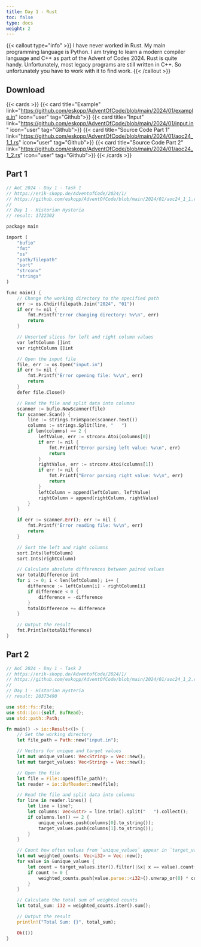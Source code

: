 ```yaml
---
title: Day 1 - Rust
toc: false
type: docs
weight: 2
---
```

{{< callout type="info" >}}
I have never worked in Rust. My main programming language is Python. I am trying to learn a modern compiler language and C++ as part of the Advent of Codes 2024. Rust is quite handy. Unfortunately, most legacy programs are still written in C++. So unfortunately you have to work with it to find work. 
{{< /callout >}}

## Download

{{< cards >}}
{{< card title="Example" link="https://github.com/eskopp/AdventOfCode/blob/main/2024/01/example.in" icon="user" tag="Github">}}
{{< card title="Input" link="https://github.com/eskopp/AdventOfCode/blob/main/2024/01/input.in" icon="user" tag="Github">}}
{{< card title="Source Code Part 1" link="https://github.com/eskopp/AdventOfCode/blob/main/2024/01/aoc24_1_1.rs" icon="user" tag="Github">}}
{{< card title="Source Code Part 2" link="https://github.com/eskopp/AdventOfCode/blob/main/2024/01/aoc24_1_2.rs" icon="user" tag="Github">}}
{{< /cards >}}

## Part 1

```rust {linenos=table,linenostart=1}
// AoC 2024 - Day 1 - Task 1
// https://erik-skopp.de/AdventofCode/2024/1/
// https://github.com/eskopp/AdventOfCode/blob/main/2024/01/aoc24_1_1.rs
//
// Day 1 - Historian Hysteria
// result: 1722302

package main

import (
	"bufio"
	"fmt"
	"os"
	"path/filepath"
	"sort"
	"strconv"
	"strings"
)

func main() {
	// Change the working directory to the specified path
	err := os.Chdir(filepath.Join("2024", "01"))
	if err != nil {
		fmt.Printf("Error changing directory: %v\n", err)
		return
	}

	// Unsorted slices for left and right column values
	var leftColumn []int
	var rightColumn []int

	// Open the input file
	file, err := os.Open("input.in")
	if err != nil {
		fmt.Printf("Error opening file: %v\n", err)
		return
	}
	defer file.Close()

	// Read the file and split data into columns
	scanner := bufio.NewScanner(file)
	for scanner.Scan() {
		line := strings.TrimSpace(scanner.Text())
		columns := strings.Split(line, "   ")
		if len(columns) == 2 {
			leftValue, err := strconv.Atoi(columns[0])
			if err != nil {
				fmt.Printf("Error parsing left value: %v\n", err)
				return
			}
			rightValue, err := strconv.Atoi(columns[1])
			if err != nil {
				fmt.Printf("Error parsing right value: %v\n", err)
				return
			}
			leftColumn = append(leftColumn, leftValue)
			rightColumn = append(rightColumn, rightValue)
		}
	}

	if err := scanner.Err(); err != nil {
		fmt.Printf("Error reading file: %v\n", err)
		return
	}

	// Sort the left and right columns
	sort.Ints(leftColumn)
	sort.Ints(rightColumn)

	// Calculate absolute differences between paired values
	var totalDifference int
	for i := 0; i < len(leftColumn); i++ {
		difference := leftColumn[i] - rightColumn[i]
		if difference < 0 {
			difference = -difference
		}
		totalDifference += difference
	}

	// Output the result
	fmt.Println(totalDifference)
}

```

## Part 2

```rust {linenos=table,linenostart=1}
// AoC 2024 - Day 1 - Task 2
// https://erik-skopp.de/AdventofCode/2024/1/
// https://github.com/eskopp/AdventOfCode/blob/main/2024/01/aoc24_1_2.rs
//
// Day 1 - Historian Hysteria
// result: 20373490

use std::fs::File;
use std::io::{self, BufRead};
use std::path::Path;

fn main() -> io::Result<()> {
    // Set the working directory
    let file_path = Path::new("input.in"); 

    // Vectors for unique and target values
    let mut unique_values: Vec<String> = Vec::new();
    let mut target_values: Vec<String> = Vec::new();

    // Open the file
    let file = File::open(file_path)?;
    let reader = io::BufReader::new(file);

    // Read the file and split data into columns
    for line in reader.lines() {
        let line = line?;
        let columns: Vec<&str> = line.trim().split("   ").collect();
        if columns.len() == 2 {
            unique_values.push(columns[0].to_string());
            target_values.push(columns[1].to_string());
        }
    }

    // Count how often values from `unique_values` appear in `target_values`
    let mut weighted_counts: Vec<i32> = Vec::new();
    for value in &unique_values {
        let count = target_values.iter().filter(|&x| x == value).count() as i32;
        if count != 0 {
            weighted_counts.push(value.parse::<i32>().unwrap_or(0) * count);
        }
    }

    // Calculate the total sum of weighted counts
    let total_sum: i32 = weighted_counts.iter().sum();

    // Output the result
    println!("Total Sum: {}", total_sum);

    Ok(())
}

```
